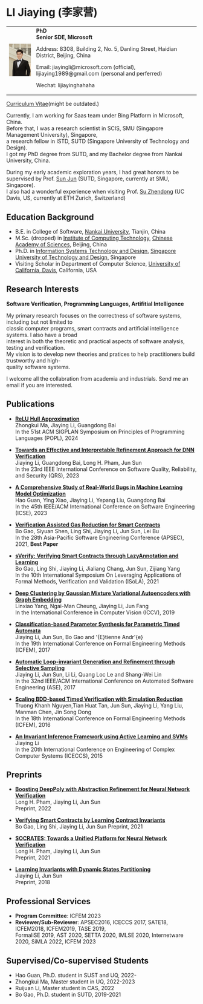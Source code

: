 # LI Jiaying (李家营)
<table width="80%" border="0" cellpadding="0">
<tr valigh="top" aligh="left">
<td><IMG SRC="./photos/photo.jpg" width="100"><br></td>
<td>
<div>
<b>PhD </b> <BR> 
<b>Senior SDE, Microsoft</b> <BR> 
<P>Address: 8308, Building 2, No. 5, Danling Street, Haidian District, Beijing, China<BR>
<P>Email: jiayingli@microsoft.com (official), lijiaying1989@gmail.com (personal and perferred)<BR>
<P>Wechat: lijiayinghahaha<BR>
</div>
</td>
</tr>
</table>

[Curriculum Vitae](http://lijiaying.github.io/cv/cv_en.pdf)(might be outdated.)

Currently, I am working for Saas team under Bing Platform in Microsoft, China.   
Before that, I was a research scientist in SCIS, SMU (Singapore Management University), Singapore,   
a research fellow in ISTD, SUTD (Singapore University of Technology and Design).  
I got my PhD degree from SUTD, and my Bachelor degree from Nankai University, China.  


During my early academic exploration years, I had great honors to be supervised by Prof. [Sun Jun](http://sunjun.site/) (SUTD, Singapore, currently at SMU, Singapore).  
I also had a wonderful experience when visiting Prof. [Su Zhendong](https://people.inf.ethz.ch/suz/) (UC Davis, US, currently at ETH Zurich, Switzerland)



## Education Background
* B.E. in College of Software, [Nankai University](http://www.nankai.edu.cn), Tianjin, China
* M.Sc. (dropped) in [Institute of Computing Technology](http://english.ict.cas.cn/), [Chinese Academy of Sciences](http://english.cas.cn/), Beijing, China
* Ph.D. in [Information Systems Technology and Design](https://istd.sutd.edu.sg/), [Singapore University of Technology and Design](http://www.sutd.edu.sg/), Singapore
* Visiting Scholar in Department of Computer Science, [University of California, Davis](https://www.ucdavis.edu/), California, USA



## Research Interests
**Software Verification, Programming Languages, Artifitial Intelligence**

My primary research focuses on the correctness of software systems, including but not limited to  
classic computer programs, smart contracts and artificial intelligence systems. I also have a broad  
interest in both the theoretic and practical aspects of software analysis, testing and verification.    
My vision is to develop new theories and pratices to help practitioners build trustworthy and high-  
quality software systems.

I welcome all the collabration from academia and industrials. Send me an email if you are interested.




## Publications
- [**ReLU Hull Approximation**](http://lijiaying.github.io/papers/popl24_wralu.pdf)   
Zhongkui Ma, Jiaying Li, Guangdong Bai  
In the 51st ACM SIGPLAN Symposium on Principles of Programming Languages (POPL), 2024


- [**Towards an Effective and Interpretable Refinement Approach for DNN Verification**](http://lijiaying.github.io/papers/qrs23_Surgeon.pdf)  
Jiaying Li, Guangdong Bai, Long H. Pham, Jun Sun  
In the 23rd IEEE International Conference on Software Quality, Reliability, and Security (QRS), 2023 


- [**A Comprehensive Study of Real-World Bugs in Machine Learning Model Optimization**](http://lijiaying.github.io/papers/icse23_MOB.pdf)  
Hao Guan, Ying Xiao, Jiaying Li, Yepang Liu, Guangdong Bai  
In the 45th IEEE/ACM International Conference on Software Engineering (ICSE), 2023 


- [**Verification Assisted Gas Reduction for Smart Contracts**](http://lijiaying.github.io/papers/apsec21_sOptimize.pdf)  
Bo Gao, Siyuan Shen, Ling Shi, Jiaying Li, Jun Sun, Lei Bu  
In the 28th Asia-Pacific Software Engineering Conference (APSEC), 2021, **Best Paper**


- [**sVerify: Verifying Smart Contracts through LazyAnnotation and Learning**](http://lijiaying.github.io/papers/isola21_sVerify.pdf)   
Bo Gao, Ling Shi, Jiaying Li, Jialiang Chang, Jun Sun, Zijiang Yang  
In the 10th International Symposium On Leveraging Applications of Formal Methods, Verification and Validation (ISoLA), 2021


- [**Deep Clustering by Gaussian Mixture Variational Autoencoders with Graph Embedding**](http://lijiaying.github.io/papers/iccv19.pdf)  
Linxiao Yang, Ngai-Man Cheung, Jiaying Li, Jun Fang  
In the International Conference in Computer Vision (ICCV), 2019 


- [**Classification-based Parameter Synthesis for Parametric Timed Automata**](http://lijiaying.github.io/papers/icfem17.pdf)  
Jiaying Li, Jun Sun, Bo Gao and \'{E}tienne Andr\'{e}  
In the 19th International Conference on Formal Engineering Methods (ICFEM), 2017


- [**Automatic Loop-invariant Generation and Refinement through Selective Sampling**](http://lijiaying.github.io/papers/ase17_zilu.pdf)  
Jiaying Li, Jun Sun, Li Li, Quang Loc Le and Shang-Wei Lin  
In the 32nd IEEE/ACM International Conference on Automated Software Engineering (ASE), 2017


- [**Scaling BDD-based Timed Verification with Simulation Reduction**](http://lijiaying.github.io/papers/icfem16.pdf)  
Truong Khanh Nguyen,Tian Huat Tan, Jun Sun, Jiaying Li, Yang Liu, Manman Chen, Jin Song Dong  
In the 18th International Conference on Formal Engineering Methods (ICFEM), 2016


- [**An Invariant Inference Framework using Active Learning and SVMs**](http://lijiaying.github.io/papers/iceccs15.pdf)  
Jiaying Li  
In the 20th International Conference on Engineering of Complex Computer Systems (ICECCS), 2015 



## Preprints
- [**Boosting DeepPoly with Abstraction Refinement for Neural Network Verification**](http://jiaying.li/papers/preprint22_deeppoly_refine.pdf)  
Long H. Pham, Jiaying Li, Jun Sun   
Preprint, 2022


- [**Verifying Smart Contracts by Learning Contract Invariants**](http://lijiaying.github.io/papers/preprint21_xVerify.pdf)   
Bo Gao, Ling Shi, Jiaying Li, Jun Sun 
Preprint, 2021


- [**SOCRATES: Towards a Unified Platform for Neural Network Verification**](http://jiaying.li/papers/preprint21_socrates.pdf)  
Long H. Pham, Jiaying Li, Jun Sun   
Preprint, 2021


- [**Learning Invariants with Dynamic States Partitioning**](http://lijiaying.github.io/papers/preprint18_zimu.pdf)  
Jiaying Li, Jun Sun  
Preprint, 2018



## Professional Services
- **Program Committee**: ICFEM 2023
- **Reviewer/Sub-Reviewer**: APSEC2016, ICECCS 2017, SATE18, ICFEM2018, ICFEM2019, TASE 2019,   
FormaliSE 2019, AST 2020, SETTA 2020, IMLSE 2020, Internetware 2020, SiMLA 2022, ICFEM 2023



## Supervised/Co-supervised Students
- Hao Guan, Ph.D. student in SUST and UQ, 2022-
- Zhongkui Ma, Master student in UQ, 2022-2023
- Ruijuan Li, Master student in CAS, 2022
- Bo Gao, Ph.D. student in SUTD, 2019-2021 


